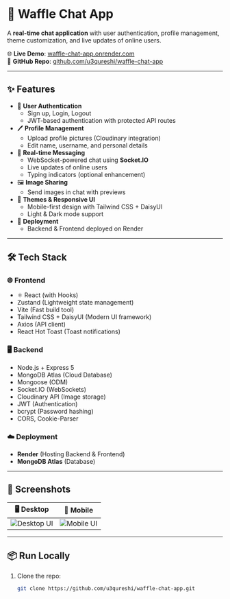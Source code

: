 # 🧇 Waffle Chat App
A **real-time chat application** with user authentication, profile management, theme customization, and live updates of online users.  

🌐 **Live Demo**: [waffle-chat-app.onrender.com](https://waffle-chat-app.onrender.com)  
📂 **GitHub Repo**: [github.com/u3qureshi/waffle-chat-app](https://github.com/u3qureshi/waffle-chat-app)

---

## ✨ Features

- 👤 **User Authentication**
  - Sign up, Login, Logout
  - JWT-based authentication with protected API routes
- 🖊️ **Profile Management**
  - Upload profile pictures (Cloudinary integration)
  - Edit name, username, and personal details
- 💬 **Real-time Messaging**
  - WebSocket-powered chat using **Socket.IO**
  - Live updates of online users
  - Typing indicators (optional enhancement)
- 🖼️ **Image Sharing**
  - Send images in chat with previews
- 🎨 **Themes & Responsive UI**
  - Mobile-first design with Tailwind CSS + DaisyUI
  - Light & Dark mode support
- 🚀 **Deployment**
  - Backend & Frontend deployed on Render

---

## 🛠️ Tech Stack

### 🌐 Frontend
- ⚛️ React (with Hooks)
- Zustand (Lightweight state management)
- Vite (Fast build tool)
- Tailwind CSS + DaisyUI (Modern UI framework)
- Axios (API client)
- React Hot Toast (Toast notifications)

### 🖥 Backend
- Node.js + Express 5
- MongoDB Atlas (Cloud Database)
- Mongoose (ODM)
- Socket.IO (WebSockets)
- Cloudinary API (Image storage)
- JWT (Authentication)
- bcrypt (Password hashing)
- CORS, Cookie-Parser

### ☁️ Deployment
- **Render** (Hosting Backend & Frontend)
- **MongoDB Atlas** (Database)

---

## 📸 Screenshots

| 🖥 Desktop | 📱 Mobile |
|-----------|-----------|
| ![Desktop UI](public/images/desktop-preview.png) | ![Mobile UI](public/images/mobile-preview.png) |

---

## 📦 Run Locally

1. Clone the repo:
   ```bash
   git clone https://github.com/u3qureshi/waffle-chat-app.git
